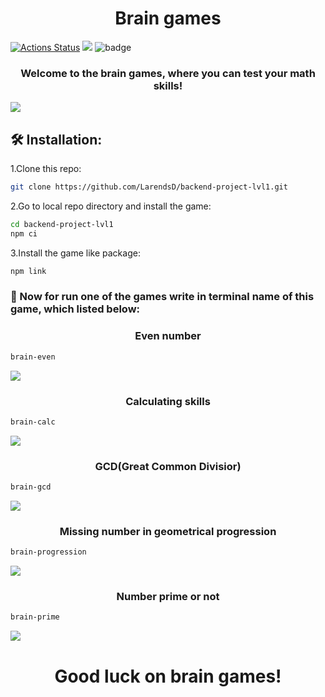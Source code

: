 <h1 align="center">
  Brain games
</h1>

[![Actions Status](https://github.com/LarendsD/backend-project-lvl1/workflows/hexlet-check/badge.svg)](https://github.com/LarendsD/backend-project-lvl1/actions)
<a href="https://codeclimate.com/github/LarendsD/backend-project-lvl1/maintainability"><img src="https://api.codeclimate.com/v1/badges/9d453eda43d77e092f97/maintainability" /></a>
![badge](https://github.com/LarendsD/backend-project-lvl1/actions/workflows/lint.yml/badge.svg)

<h3 align="center">
  Welcome to the brain games, where you can test your math skills!
</h3>
<a href="https://asciinema.org/a/jYPR9DfnZaZ7ZrlEXZu7xrHoY" target="_blank"><img src="https://asciinema.org/a/jYPR9DfnZaZ7ZrlEXZu7xrHoY.svg" /></a>

## 🛠️ Installation:
1.Clone this repo:
```bash
git clone https://github.com/LarendsD/backend-project-lvl1.git
```
2.Go to local repo directory and install the game:
```bash
cd backend-project-lvl1
npm ci
```
3.Install the game like package:
```bash
npm link
```

### :space_invader: Now for run one of the games write in terminal name of this game, which listed below:

<h3 align="center">
  Even number
</h3>

```bash
brain-even
```

<a href="https://asciinema.org/a/VhVnihSbnRjmtfeB0JdvwFuz4" target="_blank"><img src="https://asciinema.org/a/VhVnihSbnRjmtfeB0JdvwFuz4.svg" /></a>

<h3 align="center">
  Calculating skills
</h3>

```bash
brain-calc
```

<a href="https://asciinema.org/a/LYpxaTZx6W48m9QgAtOSSZuxq" target="_blank"><img src="https://asciinema.org/a/LYpxaTZx6W48m9QgAtOSSZuxq.svg" /></a>

<h3 align="center">
  GCD(Great Common Divisior)
</h3>

```bash
brain-gcd
```

<a href="https://asciinema.org/a/BwSylqT5oZmOSXM0JsNIgK54f" target="_blank"><img src="https://asciinema.org/a/BwSylqT5oZmOSXM0JsNIgK54f.svg" /></a>

<h3 align="center">
  Missing number in geometrical progression
</h3>

```bash
brain-progression
```

<a href="https://asciinema.org/a/kBrkIoEVL5IImIoexnQqFd5MM" target="_blank"><img src="https://asciinema.org/a/kBrkIoEVL5IImIoexnQqFd5MM.svg" /></a>

<h3 align="center">
  Number prime or not
</h3>

```bash
brain-prime
```

<a href="https://asciinema.org/a/BYEOdWLr5pcFLp0VB1WRlQYWP" target="_blank"><img src="https://asciinema.org/a/BYEOdWLr5pcFLp0VB1WRlQYWP.svg" /></a>

<h1 align="center">
  Good luck on brain games!
</h1>
